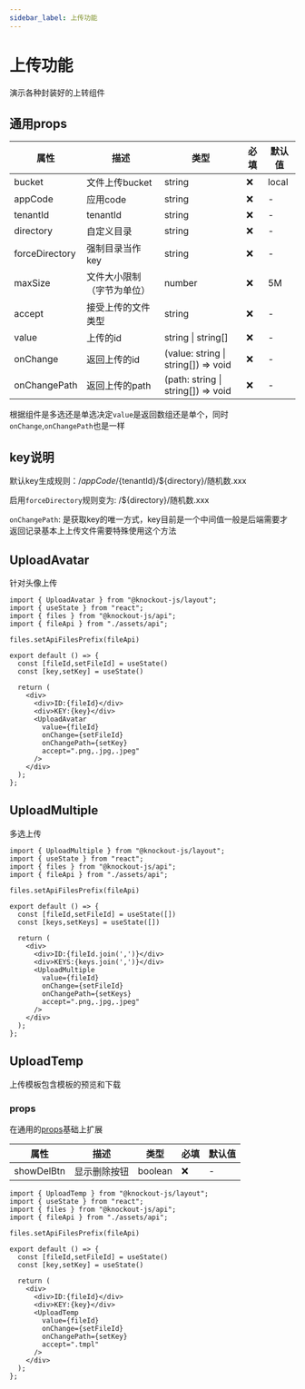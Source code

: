 ```yaml
---
sidebar_label: 上传功能
---
```

# 上传功能

演示各种封装好的上转组件

## 通用props

| 属性           | 描述                        | 类型                                    | 必填 | 默认值 |
| -------------- | --------------------------- | --------------------------------------- | ---- | ------ |
| bucket         | 文件上传bucket              | string                                  | ❌    | local  |
| appCode        | 应用code                    | string                                  | ❌    | -      |
| tenantId       | tenantId                    | string                                  | ❌    | -      |
| directory      | 自定义目录                  | string                                  | ❌    | -      |
| forceDirectory | 强制目录当作key             | string                                  | ❌    | -      |
| maxSize        | 文件大小限制 （字节为单位） | number                                  | ❌    | 5M     |
| accept         | 接受上传的文件类型          | string                                  | ❌    | -      |
| value          | 上传的id                    | string &#124; string[]                  | ❌    | -      |
| onChange       | 返回上传的id                | (value: string &#124; string[]) => void | ❌    | -      |
| onChangePath   | 返回上传的path              | (path: string &#124; string[]) => void  | ❌    | -      |

根据组件是多选还是单选决定`value`是返回数组还是单个，同时`onChange`,`onChangePath`也是一样

## key说明

默认key生成规则：/${appCode}/${tenantId}/${directory}/随机数.xxx

启用`forceDirectory`规则变为: /${directory}/随机数.xxx

`onChangePath`: 是获取key的唯一方式，key目前是一个中间值一般是后端需要才返回记录基本上上传文件需要特殊使用这个方法

## UploadAvatar

针对头像上传

```tsx preview
import { UploadAvatar } from "@knockout-js/layout";
import { useState } from "react";
import { files } from "@knockout-js/api";
import { fileApi } from "./assets/api";

files.setApiFilesPrefix(fileApi)

export default () => {
  const [fileId,setFileId] = useState()
  const [key,setKey] = useState()

  return (
    <div>
      <div>ID:{fileId}</div>
      <div>KEY:{key}</div>
      <UploadAvatar 
        value={fileId} 
        onChange={setFileId} 
        onChangePath={setKey} 
        accept=".png,.jpg,.jpeg" 
      />
    </div>
  );
};
```

## UploadMultiple

多选上传

```tsx preview
import { UploadMultiple } from "@knockout-js/layout";
import { useState } from "react";
import { files } from "@knockout-js/api";
import { fileApi } from "./assets/api";

files.setApiFilesPrefix(fileApi)

export default () => {
  const [fileId,setFileId] = useState([])
  const [keys,setKeys] = useState([])

  return (
    <div>
      <div>ID:{fileId.join(',')}</div>
      <div>KEYS:{keys.join(',')}</div>
      <UploadMultiple 
        value={fileId} 
        onChange={setFileId} 
        onChangePath={setKeys} 
        accept=".png,.jpg,.jpeg" 
      />
    </div>
  );
};
```

## UploadTemp

上传模板包含模板的预览和下载

### props

在通用的[props](#通用props)基础上扩展

| 属性       | 描述         | 类型    | 必填 | 默认值 |
| ---------- | ------------ | ------- | ---- | ------ |
| showDelBtn | 显示删除按钮 | boolean | ❌    | -      |


```tsx preview
import { UploadTemp } from "@knockout-js/layout";
import { useState } from "react";
import { files } from "@knockout-js/api";
import { fileApi } from "./assets/api";

files.setApiFilesPrefix(fileApi)

export default () => {
  const [fileId,setFileId] = useState()
  const [key,setKey] = useState()

  return (
    <div>
      <div>ID:{fileId}</div>
      <div>KEY:{key}</div>
      <UploadTemp 
        value={fileId} 
        onChange={setFileId} 
        onChangePath={setKey} 
        accept=".tmpl" 
      />
    </div>
  );
};
```
